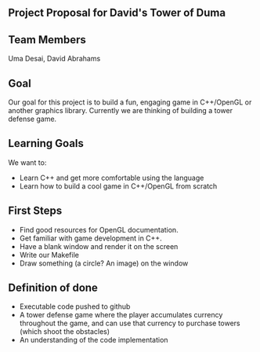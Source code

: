 ## Project Proposal for David's Tower of Duma

## Team Members

Uma Desai, David Abrahams

## Goal

Our goal for this project is to build a fun, engaging game in C++/OpenGL or another graphics library. Currently we are thinking of building a tower defense game.

## Learning Goals

We want to:

- Learn C++ and get more comfortable using the language
- Learn how to build a cool game in C++/OpenGL from scratch

## First Steps

- Find good resources for OpenGL documentation.
- Get familiar with game development in C++.
- Have a blank window and render it on the screen
- Write our Makefile
- Draw something (a circle? An image) on the window

## Definition of done

- Executable code pushed to github
- A tower defense game where the player accumulates currency throughout the game, and can use that currency to purchase towers (which shoot the obstacles)
- An understanding of the code implementation
